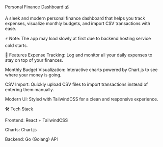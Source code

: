 Personal Finance Dashboard 💰

A sleek and modern personal finance dashboard that helps you track expenses, visualize monthly budgets, and import CSV transactions with ease.

⚡ Note: The app may load slowly at first due to backend hosting service cold starts.

🚀 Features
Expense Tracking:
Log and monitor all your daily expenses to stay on top of your finances.

Monthly Budget Visualization:
Interactive charts powered by Chart.js to see where your money is going.

CSV Import:
Quickly upload CSV files to import transactions instead of entering them manually.

Modern UI:
Styled with TailwindCSS for a clean and responsive experience.

🛠 Tech Stack

Frontend: React + TailwindCSS

Charts: Chart.js

Backend: Go (Golang) API
